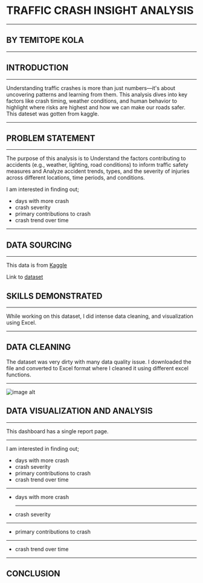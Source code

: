 # TRAFFIC CRASH INSIGHT ANALYSIS
___
## BY TEMITOPE KOLA

___

## INTRODUCTION
___
Understanding traffic crashes is more than just numbers—it's about uncovering patterns and learning from them. This analysis dives into key factors like crash timing, weather conditions, and human behavior to highlight where risks are highest and how we can make our roads safer. This dateset was gotten from kaggle.

____

## PROBLEM STATEMENT

____
The purpose of this analysis is to Understand the factors contributing to accidents (e.g., weather, lighting, road conditions) to inform traffic safety measures and Analyze accident trends, types, and the severity of injuries across different locations, time periods, and conditions.

I am interested in finding out;
* days with more crash
*  crash severity
*  primary contributions to crash
*  crash trend over time

___
## DATA SOURCING

___

This data is from [Kaggle](https://www.kaggle.com)

Link to [dataset](https://www.kaggle.com/datasets/oktayrdeki/traffic-accidents/data)

## SKILLS DEMONSTRATED
___

While working on this dataset, I did intense data cleaning, and visualization using Excel.

___
## DATA CLEANING

The dataset was very dirty with many data quality issue. I downloaded the file and converted to Excel format where I cleaned it using different excel functions.
___

![image alt]()

## DATA VISUALIZATION AND ANALYSIS

___

This dashboard has a single report page.

___

I am interested in finding out;
* days with more crash
*  crash severity
*  primary contributions to crash
*  crash trend over time

___
* days with more crash

  ___

*  crash severity

  ___

*  primary contributions to crash

___

*  crash trend over time
___

## CONCLUSION

